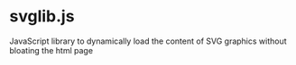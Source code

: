 # svglib.js
JavaScript library to dynamically load the content of SVG graphics without bloating the html page
